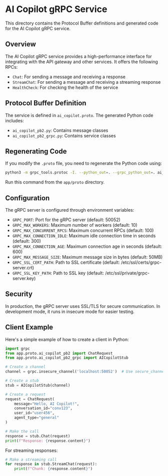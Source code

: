 # AI Copilot gRPC Service

This directory contains the Protocol Buffer definitions and generated code for the AI Copilot gRPC service.

## Overview

The AI Copilot gRPC service provides a high-performance interface for integrating with the API gateway and other services. It offers the following RPCs:

- `Chat`: For sending a message and receiving a response
- `StreamChat`: For sending a message and receiving a streaming response
- `HealthCheck`: For checking the health of the service

## Protocol Buffer Definition

The service is defined in `ai_copilot.proto`. The generated Python code includes:

- `ai_copilot_pb2.py`: Contains message classes
- `ai_copilot_pb2_grpc.py`: Contains service classes

## Regenerating Code

If you modify the `.proto` file, you need to regenerate the Python code using:

```bash
python3 -m grpc_tools.protoc -I. --python_out=. --grpc_python_out=. ai_copilot.proto
```

Run this command from the `app/proto` directory.

## Configuration

The gRPC server is configured through environment variables:

- `GRPC_PORT`: Port for the gRPC server (default: 50052)
- `GRPC_MAX_WORKERS`: Maximum number of workers (default: 10)
- `GRPC_MAX_CONCURRENT_RPCS`: Maximum concurrent RPCs (default: 100)
- `GRPC_MAX_CONNECTION_IDLE`: Maximum idle connection time in seconds (default: 300)
- `GRPC_MAX_CONNECTION_AGE`: Maximum connection age in seconds (default: 600)
- `GRPC_MAX_MESSAGE_SIZE`: Maximum message size in bytes (default: 50MB)
- `GRPC_SSL_CERT_PATH`: Path to SSL certificate (default: /etc/ssl/certs/grpc-server.crt)
- `GRPC_SSL_KEY_PATH`: Path to SSL key (default: /etc/ssl/private/grpc-server.key)

## Security

In production, the gRPC server uses SSL/TLS for secure communication. In development mode, it runs in insecure mode for easier testing.

## Client Example

Here's a simple example of how to create a client in Python:

```python
import grpc
from app.proto.ai_copilot_pb2 import ChatRequest
from app.proto.ai_copilot_pb2_grpc import AICopilotStub

# Create a channel
channel = grpc.insecure_channel('localhost:50052')  # Use secure_channel in production

# Create a stub
stub = AICopilotStub(channel)

# Create a request
request = ChatRequest(
    message="Hello, AI Copilot!",
    conversation_id="conv123",
    user_id="user456",
    agent_type="general"
)

# Make the call
response = stub.Chat(request)
print(f"Response: {response.content}")
```

For streaming responses:

```python
# Make a streaming call
for response in stub.StreamChat(request):
    print(f"Chunk: {response.content}")
```